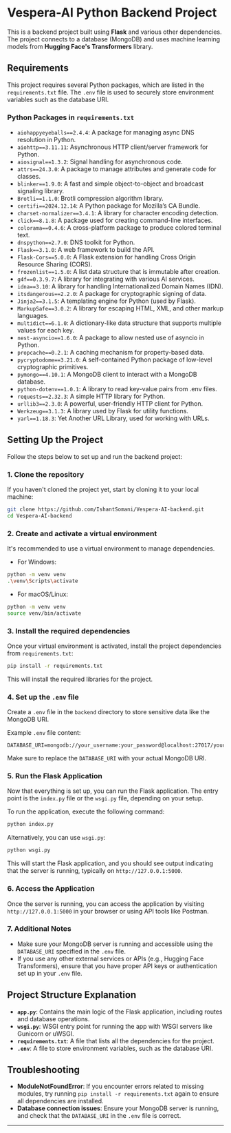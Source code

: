 # Vespera-AI Python Backend Project

This is a backend project built using **Flask** and various other dependencies. The project connects to a database (MongoDB) and uses machine learning models from **Hugging Face's Transformers** library.

## Requirements

This project requires several Python packages, which are listed in the `requirements.txt` file. The `.env` file is used to securely store environment variables such as the database URI.

### Python Packages in `requirements.txt`

- `aiohappyeyeballs==2.4.4`: A package for managing async DNS resolution in Python.
- `aiohttp==3.11.11`: Asynchronous HTTP client/server framework for Python.
- `aiosignal==1.3.2`: Signal handling for asynchronous code.
- `attrs==24.3.0`: A package to manage attributes and generate code for classes.
- `blinker==1.9.0`: A fast and simple object-to-object and broadcast signaling library.
- `Brotli==1.1.0`: Brotli compression algorithm library.
- `certifi==2024.12.14`: A Python package for Mozilla’s CA Bundle.
- `charset-normalizer==3.4.1`: A library for character encoding detection.
- `click==8.1.8`: A package used for creating command-line interfaces.
- `colorama==0.4.6`: A cross-platform package to produce colored terminal text.
- `dnspython==2.7.0`: DNS toolkit for Python.
- `Flask==3.1.0`: A web framework to build the API.
- `Flask-Cors==5.0.0`: A Flask extension for handling Cross Origin Resource Sharing (CORS).
- `frozenlist==1.5.0`: A list data structure that is immutable after creation.
- `g4f==0.3.9.7`: A library for integrating with various AI services.
- `idna==3.10`: A library for handling Internationalized Domain Names (IDN).
- `itsdangerous==2.2.0`: A package for cryptographic signing of data.
- `Jinja2==3.1.5`: A templating engine for Python (used by Flask).
- `MarkupSafe==3.0.2`: A library for escaping HTML, XML, and other markup languages.
- `multidict==6.1.0`: A dictionary-like data structure that supports multiple values for each key.
- `nest-asyncio==1.6.0`: A package to allow nested use of asyncio in Python.
- `propcache==0.2.1`: A caching mechanism for property-based data.
- `pycryptodome==3.21.0`: A self-contained Python package of low-level cryptographic primitives.
- `pymongo==4.10.1`: A MongoDB client to interact with a MongoDB database.
- `python-dotenv==1.0.1`: A library to read key-value pairs from .env files.
- `requests==2.32.3`: A simple HTTP library for Python.
- `urllib3==2.3.0`: A powerful, user-friendly HTTP client for Python.
- `Werkzeug==3.1.3`: A library used by Flask for utility functions.
- `yarl==1.18.3`: Yet Another URL Library, used for working with URLs.

## Setting Up the Project

Follow the steps below to set up and run the backend project:

### 1. Clone the repository

If you haven't cloned the project yet, start by cloning it to your local machine:

```bash
git clone https://github.com/IshantSomani/Vespera-AI-backend.git
cd Vespera-AI-backend
```

### 2. Create and activate a virtual environment

It's recommended to use a virtual environment to manage dependencies.

- For Windows:

```bash
python -m venv venv
.\venv\Scripts\activate
```

- For macOS/Linux:

```bash
python -m venv venv
source venv/bin/activate
```

### 3. Install the required dependencies

Once your virtual environment is activated, install the project dependencies from `requirements.txt`:

```bash
pip install -r requirements.txt
```

This will install the required libraries for the project.

### 4. Set up the `.env` file

Create a `.env` file in the `backend` directory to store sensitive data like the MongoDB URI.

Example `.env` file content:

```plaintext
DATABASE_URI=mongodb://your_username:your_password@localhost:27017/your_database
```

Make sure to replace the `DATABASE_URI` with your actual MongoDB URI.

### 5. Run the Flask Application

Now that everything is set up, you can run the Flask application. The entry point is the `index.py` file or the `wsgi.py` file, depending on your setup.

To run the application, execute the following command:

```bash
python index.py
```

Alternatively, you can use `wsgi.py`:

```bash
python wsgi.py
```

This will start the Flask application, and you should see output indicating that the server is running, typically on `http://127.0.0.1:5000`.

### 6. Access the Application

Once the server is running, you can access the application by visiting `http://127.0.0.1:5000` in your browser or using API tools like Postman.

### 7. Additional Notes

- Make sure your MongoDB server is running and accessible using the `DATABASE_URI` specified in the `.env` file.
- If you use any other external services or APIs (e.g., Hugging Face Transformers), ensure that you have proper API keys or authentication set up in your `.env` file.

## Project Structure Explanation

- **`app.py`**: Contains the main logic of the Flask application, including routes and database operations.
- **`wsgi.py`**: WSGI entry point for running the app with WSGI servers like Gunicorn or uWSGI.
- **`requirements.txt`**: A file that lists all the dependencies for the project.
- **`.env`**: A file to store environment variables, such as the database URI.

## Troubleshooting

- **ModuleNotFoundError**: If you encounter errors related to missing modules, try running `pip install -r requirements.txt` again to ensure all dependencies are installed.
- **Database connection issues**: Ensure your MongoDB server is running, and check that the `DATABASE_URI` in the `.env` file is correct.

---
